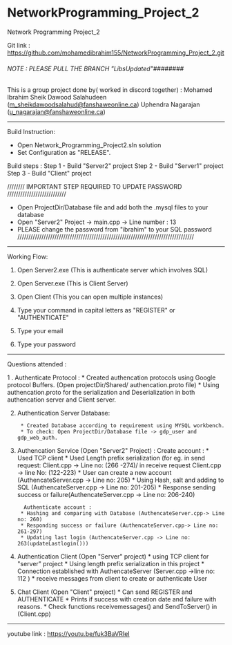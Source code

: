 # NetworkProgramming_Project_2
Network Programming Project_2


Git link : https://github.com/mohamedibrahim155/NetworkProgramming_Project_2.git
###### NOTE : PLEASE PULL THE BRANCH "LibsUpdated"########

This is a group project done by( worked in discord together) :
Mohamed Ibrahim Sheik Dawood Salahudeen (m_sheikdawoodsalahud@fanshaweonline.ca)
Uphendra Nagarajan (u_nagarajan@fanshaweonline.ca)
******************************************************************************************************************
Build Instruction:

* Open  Network_Programming_Project2.sln solution
* Set Configuration as "RELEASE".

Build steps :
Step 1 - Build "Server2" project
Step 2 - Build "Server1" project
Step 3 - Build "Client" project

//////// IMPORTANT STEP REQUIRED TO UPDATE PASSWORD  ///////////////////////////

* Open ProjectDir/Database file and add both the .mysql files to your database
* Open "Server2" Project -> main.cpp -> Line number : 13
* PLEASE change the password from "ibrahim" to your SQL password
/////////////////////////////////////////////////////////////////////////////////


******************************************************************************************************************

Working Flow: 
1. Open Server2.exe (This is authenticate server which involves SQL)
2. Open Server.exe  (This is Client Server)
3. Open Client (This you can open multiple instances)

4. Type your command in capital letters as "REGISTER" or "AUTHENTICATE"
5. Type your email
6. Type your password

******************************************************************************************************************



Questions attended :

1 . Authenticate Protocol :
       * Created authencation protocols using Google protocol Buffers. (Open  projectDir/Shared/ authencation.proto file)
       * Using authencation.proto for the serialization and Deserialization in both authencation server and Client server.

2. Authentication Server Database:

        * Created Database according to requirement using MYSQL workbench.
		* To check: Open ProjectDir/Database file -> gdp_user and gdp_web_auth.
		
3. Authencation Service (Open "Server2" Project) :
		Create account :
	    * Used TCP client 
		* Used Length prefix serialization (for eg. in send request: Client.cpp -> Line no: (266 -274)/ in receive request Client.cpp -> line No: (122-223)
		* User can create a new account (AuthencateServer.cpp -> Line no: 205)
		* Using Hash, salt  and adding to SQL (AuthencateServer.cpp -> Line no: 201-205)
		* Response sending success or failure(AuthencateServer.cpp -> Line no: 206-240)
		
		 Authenticate account :
		* Hashing and comparing with Database (AuthencateServer.cpp-> Line no: 260)
		* Responding success or failure (AuthencateServer.cpp-> Line no: 261-297)
		* Updating last login (AuthencateServer.cpp -> Line no: 263(updateLastlogin()))
		
4. Authentication Client (Open "Server" project)
        * using TCP client  for "server" project
		* Using length prefix serialization in this project
		* Connection established with AuthencateServer (Server.cpp ->line no: 112 )
		* receive messages from client to create or authenticate User
		
5. Chat Client (Open "Client" project)
		* Can send REGISTER and AUTHENTICATE 
		* Prints if success with creation date and failure with reasons.
		* Check functions receivemessages() and SendToServer() in (Client.cpp)
		
******************************************************************************************************************

youtube link : https://youtu.be/fuk3BaVRIeI